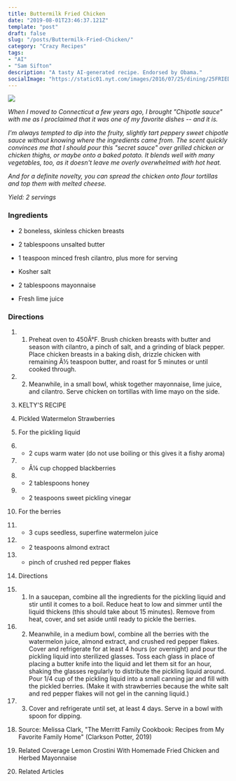 ```yaml
---
title: Buttermilk Fried Chicken
date: "2019-08-01T23:46:37.121Z"
template: "post"
draft: false
slug: "/posts/Buttermilk-Fried-Chicken/"
category: "Crazy Recipes"
tags:
- "AI"
- "Sam Sifton"
description: "A tasty AI-generated recipe. Endorsed by Obama."
socialImage: "https://static01.nyt.com/images/2016/07/25/dining/25FRIED-CHICKEN/25FRIED-CHICKEN-horizontalMediumAt2X-v2.jpg"
---
```


![](https://static01.nyt.com/images/2016/07/25/dining/25FRIED-CHICKEN/25FRIED-CHICKEN-horizontalMediumAt2X-v2.jpg)

*When I moved to Connecticut a few years ago, I brought "Chipotle sauce" with me as I proclaimed that it was one of my favorite dishes -- and it is.*

*I'm always tempted to dip into the fruity, slightly tart peppery sweet chipotle sauce without knowing where the ingredients came from. The scent quickly convinces me that I should pour this "secret sauce" over grilled chicken or chicken thighs, or maybe onto a baked potato. It blends well with many vegetables, too, as it doesn't leave me overly overwhelmed with hot heat.*

*And for a definite novelty, you can spread the chicken onto flour tortillas and top them with melted cheese.*

*Yield: 2 servings*
### Ingredients

 *  2 boneless, skinless chicken breasts

 *  2 tablespoons unsalted butter

 *  1 teaspoon minced fresh cilantro, plus more for serving

 *  Kosher salt

 *  2 tablespoons mayonnaise

 *  Fresh lime juice
### Directions

1. 1. Preheat oven to 450Â°F. Brush chicken breasts with butter and season with cilantro, a pinch of salt, and a grinding of black pepper. Place chicken breasts in a baking dish, drizzle chicken with remaining Â½ teaspoon butter, and roast for 5 minutes or until cooked through.

1. 2. Meanwhile, in a small bowl, whisk together mayonnaise, lime juice, and cilantro. Serve chicken on tortillas with lime mayo on the side.

1. KELTY'S RECIPE

1. Pickled Watermelon Strawberries

1. For the pickling liquid

1.  *  2 cups warm water (do not use boiling or this gives it a fishy aroma)

1.  *  Â¼ cup chopped blackberries

1.  *  2 tablespoons honey

1.  *  2 teaspoons sweet pickling vinegar

1. For the berries

1.  *  3 cups seedless, superfine watermelon juice

1.  *  2 teaspoons almond extract

1.  *  pinch of crushed red pepper flakes

1. Directions

1. 1. In a saucepan, combine all the ingredients for the pickling liquid and stir until it comes to a boil. Reduce heat to low and simmer until the liquid thickens (this should take about 15 minutes). Remove from heat, cover, and set aside until ready to pickle the berries.

1. 2. Meanwhile, in a medium bowl, combine all the berries with the watermelon juice, almond extract, and crushed red pepper flakes. Cover and refrigerate for at least 4 hours (or overnight) and pour the pickling liquid into sterilized glasses. Toss each glass in place of placing a butter knife into the liquid and let them sit for an hour, shaking the glasses regularly to distribute the pickling liquid around. Pour 1/4 cup of the pickling liquid into a small canning jar and fill with the pickled berries. (Make it with strawberries because the white salt and red pepper flakes will not gel in the canning liquid.)

1. 3. Cover and refrigerate until set, at least 4 days. Serve in a bowl with spoon for dipping.

1. Source: Melissa Clark, "The Merritt Family Cookbook: Recipes from My Favorite Family Home" (Clarkson Potter, 2019)

1. Related Coverage Lemon Crostini With Homemade Fried Chicken and Herbed Mayonnaise

1. Related Articles

